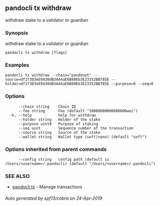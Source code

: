 ## pandocli tx withdraw

withdraw stake to a validator or guardian

### Synopsis

withdraw stake to a validator or guardian

```
pandocli tx withdraw [flags]
```

### Examples

```
pandocli tx withdraw --chain="pandonet" --source=df1f3D3eE9430dB3A44aE6B80Eb3E23352BB785E --holder=df1f3D3eE9430dB3A44aE6B80Eb3E23352BB785E --purpose=0 --seq=8
```

### Options

```
      --chain string    Chain ID
      --fee string      Fee (default "10000000000000000wei")
  -h, --help            help for withdraw
      --holder string   Holder of the stake
      --purpose uint8   Purpose of staking
      --seq uint        Sequence number of the transaction
      --source string   Source of the stake
      --wallet string   Wallet type (soft|nano) (default "soft")
```

### Options inherited from parent commands

```
      --config string   config path (default is /Users/<username>/.pandocli) (default "/Users/<username>/.pandocli")
```

### SEE ALSO

* [pandocli tx](pandocli_tx.md)	 - Manage transactions

###### Auto generated by spf13/cobra on 24-Apr-2019
